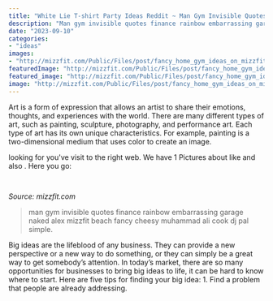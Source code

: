 ```yaml
---
title: "White Lie T-shirt Party Ideas Reddit ~ Man Gym Invisible Quotes Finance Rainbow Embarrassing Garage Naked Alex Mizzfit Beach Fancy Cheesy Muhammad Ali Cook Dj Pal Simple"
description: "Man gym invisible quotes finance rainbow embarrassing garage naked alex mizzfit beach fancy cheesy muhammad ali cook dj pal simple"
date: "2023-09-10"
categories:
- "ideas"
images:
- "http://mizzfit.com/Public/Files/post/fancy_home_gym_ideas_on_mizzfit_50420a3104.jpg"
featuredImage: "http://mizzfit.com/Public/Files/post/fancy_home_gym_ideas_on_mizzfit_50420a3104.jpg"
featured_image: "http://mizzfit.com/Public/Files/post/fancy_home_gym_ideas_on_mizzfit_50420a3104.jpg"
image: "http://mizzfit.com/Public/Files/post/fancy_home_gym_ideas_on_mizzfit_50420a3104.jpg"
---
```



Art is a form of expression that allows an artist to share their emotions, thoughts, and experiences with the world. There are many different types of art, such as painting, sculpture, photography, and performance art. Each type of art has its own unique characteristics. For example, painting is a two-dimensional medium that uses color to create an image.

	

		
looking for  you've visit to the right web. We have 1 Pictures about  like  and also . Here you go:
		
    
## 

<img loading=lazy src="http://mizzfit.com/Public/Files/post/fancy_home_gym_ideas_on_mizzfit_50420a3104.jpg" onerror="this.onerror=null;this.src='https://tse2.mm.bing.net/th?id=OIP.Cxdz2F7GpY2kgeekHD-jGgHaEe&amp;pid=15.1';" alt="">

_Source: mizzfit.com_

>man gym invisible quotes finance rainbow embarrassing garage naked alex mizzfit beach fancy cheesy muhammad ali cook dj pal simple. 

	

Big ideas are the lifeblood of any business. They can provide a new perspective or a new way to do something, or they can simply be a great way to get somebody’s attention. In today’s market, there are so many opportunities for businesses to bring big ideas to life, it can be hard to know where to start. Here are five tips for finding your big idea: 1. Find a problem that people are already addressing.

